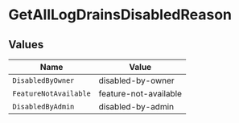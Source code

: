 # GetAllLogDrainsDisabledReason


## Values

| Name                  | Value                 |
| --------------------- | --------------------- |
| `DisabledByOwner`     | disabled-by-owner     |
| `FeatureNotAvailable` | feature-not-available |
| `DisabledByAdmin`     | disabled-by-admin     |
